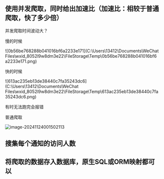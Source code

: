 ## 使用并发爬取，同时给出加速比（加速比：相较于普通爬取，快了多少倍）

并发爬取时间波动大？

慢的时候

![0b56be768288b041016bf6a2233e171](C:\Users\13412\Documents\WeChat Files\wxid_8052l9w8dm3e22\FileStorage\Temp\0b56be768288b041016bf6a2233e171.png)

快的时候

![613ac235eb13de38440c7fa35243dc6](C:\Users\13412\Documents\WeChat Files\wxid_8052l9w8dm3e22\FileStorage\Temp\613ac235eb13de38440c7fa35243dc6.png)

有时无法跑完会报错



普通爬取

![image-20241124001502113](C:\Users\13412\AppData\Roaming\Typora\typora-user-images\image-20241124001502113.png)



## 搜集每个通知的访问人数



## 将爬取的数据存入数据库，原生SQL或ORM映射都可以